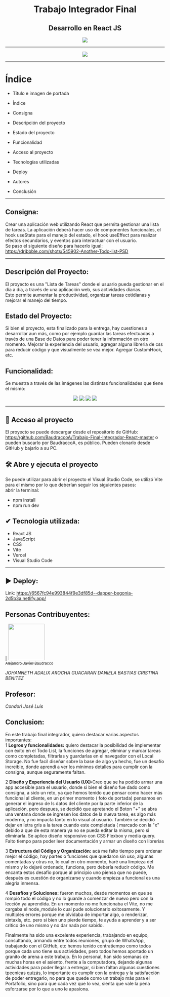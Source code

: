 <h1 align="center"> Trabajo Integrador Final </h1>
<h2 align="center"><strong> Desarrollo en React JS </strong></h2>
<p align="center">
   <img src="https://img.shields.io/badge/STATUS-%20FINALIZADO-green">
</p>
<hr>
<p align="center">
 <img src="https://github.com/BaudraccoA/Trabajo-Final-Integrador-React-master/assets/105230509/c5e433b1-b4c9-4abf-ad6c-6523d7e49e46">
</p>

<hr>

# Índice

* Título e imagen de portada
  
* Índice

* Consigna

* Descripción del proyecto

* Estado del proyecto

* Funcionalidad

* Acceso al proyecto

* Tecnologías utilizadas

* Deploy

* Autores

* Conclusión

<hr>

## Consigna: 

Crear una aplicación web utilizando React que permita gestionar una lista de tareas. La
aplicación deberá hacer uso de componentes funcionales, el hook useState para el manejo del
estado, el hook useEffect para realizar efectos secundarios, y eventos para interactuar con el
usuario.<br>
Se paso el siguiente diseño para hacerlo igual: https://dribbble.com/shots/545902-Another-Todo-list-PSD

<hr>

## Descripción del Proyecto: 

El proyecto es una "Lista de Tareas" donde el usuario pueda gestionar en el día a día, a través de una aplicación web, sus actividades díarias.<br>
Esto permite aumentar la productividad, organizar tareas cotidianas y mejorar el manejo del tiempo.

## Estado del Proyecto:

Si bien el proyecto, esta finalizado para la entrega, hay cuestiones a desarrollar aun más, como por ejemplo guardar las tareas efectuadas a través de una
Base de Datos para poder tener la información en otro momento. Mejorar la experiencia del usuario, agregar alguna libreria de css para reducir código y que visualmente
se vea mejor. Agregar CustomHook, etc.

## Funcionalidad:

Se muestra a través de las imágenes las distintas funcionalidades que tiene el mismo:
<p align="center">
   <img src="https://github.com/BaudraccoA/Trabajo-Final-Integrador-React-master/assets/105230509/d8850f75-c51b-436b-94f4-76eb19ee65cb" >
   <img src="https://github.com/BaudraccoA/Trabajo-Final-Integrador-React-master/assets/105230509/b03b7d15-4633-4c66-b13c-c17b9b40cff4" >
   <img src="https://github.com/BaudraccoA/Trabajo-Final-Integrador-React-master/assets/105230509/1400faa3-5b6b-474c-a7b2-8ef49eca1213" >
   <img src="https://github.com/BaudraccoA/Trabajo-Final-Integrador-React-master/assets/105230509/34532676-3a6c-4b8f-af52-6632bce278a7" >
</p>

<hr>

## 📁 Acceso al proyecto

El proyecto se puede descargar desde el repositorio de GitHub: https://github.com/BaudraccoA/Trabajo-Final-Integrador-React-master
o pueden buscarlo por BaudraccoA, es público. Pueden clonarlo desde GitHub y bajarlo a su PC.

## 🛠️ Abre y ejecuta el proyecto

Se puede utilizar para abrir el proyecto el Visual Studio Code, se utilizó Vite para 
el mismo por lo que deberían seguir los siguientes pasos:<br>
abrir la terminal: <br>
- npm install
- npm run dev

## ✔ Tecnología utilizada:
<ul>
   <li>React JS</li>
   <li>JavaScript</li>
   <li>CSS</li>
   <li>Vite</li>
   <li>Vercel</li>
   <li>Visual Studio Code</li>
</ul>

<hr>

## ▶ Deploy:

Link: https://6567fc94e993844f9e3df85d--dapper-begonia-2d5b3a.netlify.app/

## Personas Contribuyentes:

| [<img src="https://github.com/BaudraccoA/Trabajo-Final-Integrador-React-master/assets/105230509/52d68690-9ab1-4bb6-a397-472106da6df7" width=115><br><sub>Alejandro Javier Baudracco</sub>](https://github.com/BaudraccoA)

<em>JOHANNETH ADALIX AROCHA GUACARAN</em>
<em>DANIELA BASTIAS</em>
<em>CRISTINA BENITEZ</em>

## Profesor: 

<em> Condori José Luis </em>

## Conclusion:

En este trabajo final integrador, quiero destacar varias aspectos importantes: <br>
1 <strong>Logros y funcionalidades:</strong> quiero destacar la posibilidad de implementar con éxito en el Todo List, la funciones de agregar, eliminar y marcar tareas como completadas,
 filtrarlas y guardarlas en el navegador con el Local Storage. No fue facil diseñar sobre la base de algo ya hecho, fue un desafío increible, donde aprendí a ver los mínimos detalles para
 cumplir con la consigna, aunque seguramente faltan.<br>

2 <strong>Diseño y Experiencia del Usuario (UX):</strong>Creo que se ha podido armar una app accesible para el usuario, donde si bien el diseño fue dado como consigna, a sido un reto, ya
que hemos tenido que pensar como hacer más funcional al cliente, en un primer momento ( foto de portada) pensamos en generar el ingreso de ls datos del cliente por la parte inferior
de la aplicación, pero despues, se decidió que apretando el Boton "+" se abra una ventana donde se ingresen los datos de la nueva tarea, es algo más moderno,
y no impacta tanto en lo visual al usuario. También se decidió dejar en letra gris a la tarea cuando este completada ( marcado con la "x" debido a que de esta manera
ya no se pueda editar la misma, pero si eliminarla. Se aplico diseño responsivo con CSS Flexbox y media query. Falto tiempo para poder leer documentación
y armar un diseño con librerias<br>

3 <strong>Estructura del Código y Organización:</strong> acá me falto tiempo para ordenar mejor el código, hay partes o funciones que quedaron sin uso, algunas comentadas 
y otras no, lo cual en otro momento, haré una limpieza del mismo y lo dejaré ordenado, funciona, pero debería reducir código. Me encanta estos desafío porque
al principio uno piensa que no puede, después es cuestión de organizarse y cuando empieza a funcional es una alegría inmensa.<br>

4 <strong>Desafíos y Soluciones:</strong> fueron muchos, desde momentos en que se rompió todo el código y no lo guarde a comenzar de nuevo pero con la lección
ya aprendida. En un momento no me funcionaba el Vite, no me cargaba el node_module lo cual pude solucionarlo exitosamente. Y multiples errores porque me olvidaba
de importar algo, o renderizar, sintaxís, etc. pero si bien uno pierde tiempo, te ayuda a aprender y a ser critico de uno mismo y no dar nada por sabido.<br>

Finalmente ha sido una excelente experiencia, trabajando en equipo, consultando, armando entre todos reuniones, grupo de WhatsApp, trabajando con el GitHub, etc
hemos tenido contratiempo como todos porque cada uno tiene sus actividades, pero todos hemos aportado un granito de arena a este trabajo.
En lo personal, han sido semanas de muchas horas en el asiento, frente a la computadora, dejando algunas actividades para poder llegar a entregar,
si bien faltan algunas cuestiones tpecnicas quizás, lo importante es cumplir con la entrega y la satisfacción de poder entregarlo, no para que quede
como un trabajo más para el Portafolio, sino para que cada vez que lo vea, sienta que vale la pena esforzarse por lo que a uno le apasiona.











